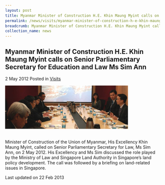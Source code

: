 ```yaml
---
layout: post
title: Myanmar Minister of Construction H.E. Khin Maung Myint calls on Senior Parliamentary Secretary for Education and Law Ms Sim Ann
permalink: /news/visits/myanmar-minister-of-construction-h-e-khin-maung-myint-calls-on-senior-parliamentary-secretary-for/
breadcrumb: Myanmar Minister of Construction H.E. Khin Maung Myint calls on Senior Parliamentary Secretary for Education and Law Ms Sim Ann
collection_name: news
---
```


<style>
.image {width: 400px;}
.image img {max-width: 100%;}
</style>

Myanmar Minister of Construction H.E. Khin Maung Myint calls on Senior Parliamentary Secretary for Education and Law Ms Sim Ann
---

2 May 2012 Posted in [Visits](/news/visits/)

<div class="image"><img src="/images/MyanmarVisit.jpg/"></div><br>

Minister of Construction of the Union of Myanmar, His Excellency Khin Maung Myint, called on Senior Parliamentary Secretary for Law, Ms Sim Ann, on 2 May 2012.  His Excellency and Ms Sim discussed the role played by the Ministry of Law and Singapore Land Authority in Singapore’s land policy development. The call was followed by a briefing on land-related issues in Singapore. 

<p class="right-side-updated">Last updated on 22 Feb 2013</p>
